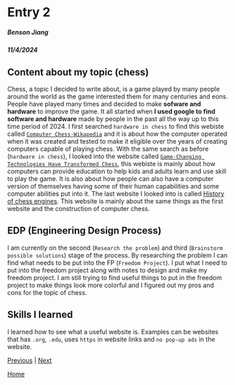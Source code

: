 # Entry 2
##### Benson Jiang
##### 11/4/2024

## Content about my topic (chess)
Chess, a topic I decided to write about, is a game played by many people around the world as the game interested them for many centuries and eons. People have played many times and decided to make **sofware and hardware** to improve the game. It all started when **I used google to find software and hardware** made by people in the past all the way up to this time period of 2024. I first searched `hardware in chess` to find this webiste called [`Computer Chess-Wikapedia`](https://en.wikipedia.org/wiki/Computer_chess) and it is about how the computer operated when it was created and tested to make it eligible over the years of creating computers capable of playing chess. With the same search as before (`hardware in chess`), I looked into the website called [`Game-Changing Technologies Have Transformed Chess`](https://curve.mit.edu/game-changing-technologies-transformed-chess-is-your-business-next), this webiste is mainly about how computers can provide education to help kids and adults learn and use skill to play the game. It is also about how people can also have a computer version of themselves having some of their human capabilities and some computer abilities put into it. The last website I looked into is called [History of chess engines](https://en.wikipedia.org/wiki/History_of_chess_engines). This website is mainly about the same things as the first website and the construction of computer chess.

## EDP (Engineering Design Process)
I am currently on the second (`Research the problem`) and third (`Brainstorm possible solutions`) stage of the process. By researching the problem I can find what needs to be put into the FP (`Freedom Project`). I put what I need to put into the freedom project along with notes to design and make my freedom project. I am still trying to find useful things to put in the freedom project to make things look more colorful and I figured out my pros and cons for the topic of chess.

## Skills I learned
I learned how to see what a useful website is. Examples can be websites that has `.org`, `.edu`, uses `https` in website links and `no pop-up ads` in the website.

[Previous](entry01.md) | [Next](entry03.md)

[Home](../README.md)
